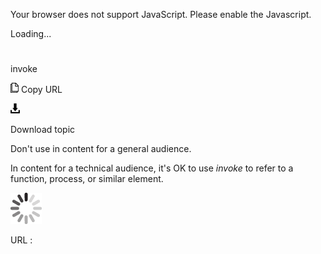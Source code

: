 Your browser does not support JavaScript. Please enable the Javascript.

Loading...

# 

invoke

![Copy URL](invoke_files/Copy.png)
Copy URL

![Download](invoke_files/Download.png)

Download topic

Don't use in content for a general audience. 

In content for a technical audience, it's OK to use *invoke* to refer to a function, process, or similar element.

![In progress](invoke_files/activity-large.gif)

URL :
